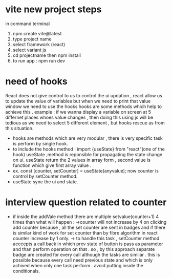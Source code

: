 # vite new project steps
in command terminal 
1. npm create vite@latest
2. type project name
3. select framework (react)
4. select variant js
5. cd projectname then npm install
6. to run app : npm run dev

# need of hooks
React does not give control to us to control the ui updation ,
react allow us to update the value of variables but when we need to print that value window we need to use the hooks
hooks are some methods which help to achieve this .
example : if we wanna display a variable on screen at 5 differnet places whoes value changes , then doing this using js will be tedious as we need to select 5 different element , but hooks rescue as from this situation.
* hooks are methods which are very modular , there is very specific task is perform by single hook. 
* to include the hooks method : import {useState} from "react"(one of the hook)
useState ,method is reponsible for propagating the state change on ui.
useState return the 2 values in array form , second value is function which give first array value .
* ex. const [counter, setCounter] = useState(anyvalue);
now counter is control by setCounter method.
* useState sync the ui and state.

# interview question related to counter 
* if inside the addVale method there are multiple setvalue(counter+1) 4 times than what will happen :
->counter will not increase by 4 on clicking add counter because , all the set counter are sent in badges and if there is similar kind of work for set counter than by fibre algorithm in react counter increase by 1 only.
-> to handle this task , setCounter method acccepts a call back in which prev state of button is pass as parameter and than perform operation on that .
so , by this approach separate badge are created for every call although the tasks are similar .
this is possible because every call need previous state and which is only achived when only one task perform .
avoid putting inside the conditionals.